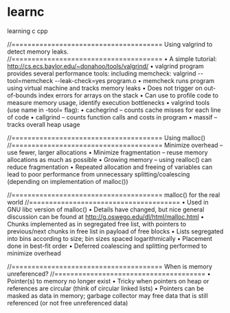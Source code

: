 # learnc
learning c cpp


//======================================
Using valgrind to detect memory leaks.
//======================================
• A simple tutorial: http://cs.ecs.baylor.edu/~donahoo/tools/valgrind/
• valgrind program provides several performance tools:
including memcheck:
valgrind --tool=memcheck --leak-check=yes program.o
• memcheck runs program using virtual machine and tracks memory leaks
• Does not trigger on out-of-bounds index errors for arrays on the stack 
• Can use to profile code to measure memory usage, identify execution bottlenecks
• valgrind tools (use name in -tool= flag):
   • cachegrind – counts cache misses for each line of code
   • callgrind – counts function calls and costs in program
   • massif – tracks overall heap usage 
  
//======================================
Using malloc()
//======================================
Minimize overhead – use fewer, larger allocations
• Minimize fragmentation – reuse memory allocations as much as possible
• Growing memory – using realloc() can reduce fragmentation
• Repeated allocation and freeing of variables can lead to poor performance from unnecessary splitting/coalescing
(depending on implementation of malloc()) 


//======================================
malloc() for the real world
//======================================
• Used in GNU libc version of malloc()
• Details have changed, but nice general discussion can be found at
http://g.oswego.edu/dl/html/malloc.html
• Chunks implemented as in segregated free list, with pointers to previous/next chunks in free list in payload of free blocks
• Lists segregated into bins according to size; bin sizes spaced logarithmically
• Placement done in best-fit order
• Deferred coalescing and splitting performed to minimize overhead 

//======================================
When is memory unreferenced?
//======================================
• Pointer(s) to memory no longer exist
• Tricky when pointers on heap or references are circular
(think of circular linked lists)
• Pointers can be masked as data in memory; garbage collector may free data that is still referenced (or not free unreferenced data) 
